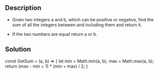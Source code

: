 ## Description 

- Given two integers a and b, which can be positive or negative, find the sum of all the integers between and including them and return it. 

- If the two numbers are equal return a or b.

## Solution

const GetSum = (a, b) => {
  let min = Math.min(a, b),
      max = Math.max(a, b);
  return (max - min + 1) * (min + max) / 2;
}